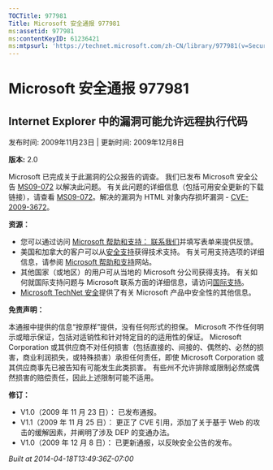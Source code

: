 ```yaml
---
TOCTitle: 977981
Title: Microsoft 安全通报 977981
ms:assetid: 977981
ms:contentKeyID: 61236421
ms:mtpsurl: 'https://technet.microsoft.com/zh-CN/library/977981(v=Security.10)'
---
```




Microsoft 安全通报 977981
=========================

Internet Explorer 中的漏洞可能允许远程执行代码
----------------------------------------------

发布时间: 2009年11月23日 | 更新时间: 2009年12月8日

**版本:** 2.0

Microsoft 已完成关于此漏洞的公众报告的调查。 我们已发布 Microsoft 安全公告 [MS09-072](http://go.microsoft.com/fwlink/?linkid=169404) 以解决此问题。 有关此问题的详细信息（包括可用安全更新的下载链接），请查看 [MS09-072](http://go.microsoft.com/fwlink/?linkid=169404)。解决的漏洞为 HTML 对象内存损坏漏洞 - [CVE-2009-3672](http://www.cve.mitre.org/cgi-bin/cvename.cgi?name=cve-2009-3672)。

**资源：**

-   您可以通过访问 [Microsoft 帮助和支持： 联系我们](https://support.microsoft.com/common/survey.aspx?scid=sw;en;1257&amp;showpage=1&amp;ws=technet&amp;sd=tech)并填写表单来提供反馈。
-   美国和加拿大的客户可以从[安全支持](http://go.microsoft.com/fwlink/?linkid=21131)获得技术支持。 有关可用支持选项的详细信息，请参阅 [Microsoft 帮助和支持](http://support.microsoft.com/default.aspx?ln=zh-cn)网站。
-   其他国家（或地区）的用户可从当地的 Microsoft 分公司获得支持。 有关如何就国际支持问题与 Microsoft 联系方面的详细信息，请访问[国际支持](http://go.microsoft.com/fwlink/?linkid=21155)。
-   [Microsoft TechNet 安全](http://go.microsoft.com/fwlink/?linkid=21132)提供了有关 Microsoft 产品中安全性的其他信息。

**免责声明：**

本通报中提供的信息“按原样”提供，没有任何形式的担保。 Microsoft 不作任何明示或暗示保证，包括对适销性和针对特定目的的适用性的保证。 Microsoft Corporation 或其供应商不对任何损害（包括直接的、间接的、偶然的、必然的损害，商业利润损失，或特殊损害）承担任何责任，即使 Microsoft Corporation 或其供应商事先已被告知有可能发生此类损害。 有些州不允许排除或限制必然或偶然损害的赔偿责任，因此上述限制可能不适用。

**修订：**

-   V1.0（2009 年 11 月 23 日）： 已发布通报。
-   V1.1（2009 年 11 月 25 日）： 更正了 CVE 引用，添加了关于基于 Web 的攻击的缓解因素，并阐明了涉及 DEP 的变通办法。
-   V1.0（2009 年 12 月 8 日）： 已更新通报，以反映安全公告的发布。

*Built at 2014-04-18T13:49:36Z-07:00*
